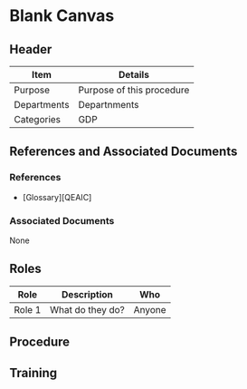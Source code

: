 # Blank Canvas

## Header

Item    |   Details
----    |   ----
Purpose | Purpose of this procedure
Departments | Departnments
Categories    | GDP

## References and Associated Documents

### References

* [Glossary][QEAIC]

### Associated Documents

None

## Roles

Role     |   Description    |   Who
------   |   --------       |  ----
Role 1 |  What do they do? | Anyone


## Procedure


## Training
